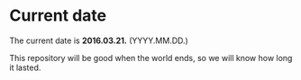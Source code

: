 # Current date

The current date is **2016.03.21.** (YYYY.MM.DD.)

This repository will be good when the world ends, so we will know how long it lasted.